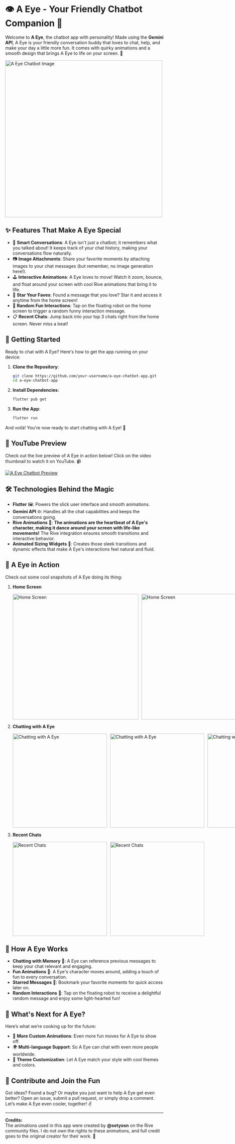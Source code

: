 
# 👁️ A Eye - Your Friendly Chatbot Companion 🤖

Welcome to **A Eye**, the chatbot app with personality! Made using the **Gemini API**, A Eye is your friendly conversation buddy that loves to chat, help, and make your day a little more fun. It comes with quirky animations and a smooth design that brings A Eye to life on your screen. 🎉

<img src="https://github.com/abdelrahmann190/a_eye_bot/blob/main/screenshots/1.jpg?raw=true" alt="A Eye Chatbot Image" width="500"/> <!-- Replace this with the path to the image file you uploaded to the repository -->

## ✨ Features That Make A Eye Special

- 💬 **Smart Conversations**: A Eye isn't just a chatbot; it remembers what you talked about! It keeps track of your chat history, making your conversations flow naturally.
- 📷 **Image Attachments**: Share your favorite moments by attaching images to your chat messages (but remember, no image generation here!).
- 🕹️ **Interactive Animations**: A Eye loves to move! Watch it zoom, bounce, and float around your screen with cool Rive animations that bring it to life.
- 🌟 **Star Your Faves**: Found a message that you love? Star it and access it anytime from the home screen!
- 🤖 **Random Fun Interactions**: Tap on the floating robot on the home screen to trigger a random funny interaction message.
- 📋 **Recent Chats**: Jump back into your top 3 chats right from the home screen. Never miss a beat!

## 🚀 Getting Started

Ready to chat with A Eye? Here's how to get the app running on your device:

1. **Clone the Repository**:

   ```bash
   git clone https://github.com/your-username/a-eye-chatbot-app.git
   cd a-eye-chatbot-app
   ```

2. **Install Dependencies**:

   ```bash
   flutter pub get
   ```

3. **Run the App**:

   ```bash
   flutter run
   ```

And voilà! You're now ready to start chatting with A Eye! 🎉

## 🎥 YouTube Preview

Check out the live preview of A Eye in action below! Click on the video thumbnail to watch it on YouTube. 📹

[![A Eye Chatbot Preview](https://img.youtube.com/vi/Hv0hTwPO4Mc/0.jpg)](https://www.youtube.com/watch?v=Hv0hTwPO4Mc)  
<!-- Replace "YOUR_VIDEO_ID" with the actual ID of your YouTube video to display the thumbnail -->

## 🛠️ Technologies Behind the Magic

- **Flutter** 🖼️: Powers the slick user interface and smooth animations.
- **Gemini API** 🌐: Handles all the chat capabilities and keeps the conversations going.
- **Rive Animations** 🎥: **The animations are the heartbeat of A Eye's character, making it dance around your screen with life-like movements!** The Rive integration ensures smooth transitions and interactive behavior.
- **Animated Sizing Widgets** 🔄: Creates those sleek transitions and dynamic effects that make A Eye's interactions feel natural and fluid.

## 📸 A Eye in Action

Check out some cool snapshots of A Eye doing its thing:

1. **Home Screen**
   <div style="display: flex; justify-content: space-between; gap: 10px;">

      <img src="https://github.com/abdelrahmann190/a_eye_bot/blob/main/screenshots/1.jpg?raw=true" alt="Home Screen" width="400"/>
      <img src="https://github.com/abdelrahmann190/a_eye_bot/blob/main/screenshots/7.jpg?raw=true" alt="Home Screen" width="400"/>
   </div>

2. **Chatting with A Eye**

   <div style="display: flex; justify-content: space-between; gap: 10px;">
   <img src="https://github.com/abdelrahmann190/a_eye_bot/blob/main/screenshots/2.jpg?raw=true" alt="Chatting with A Eye" width="300"/>
   <img src="https://github.com/abdelrahmann190/a_eye_bot/blob/main/screenshots/3.jpg?raw=true" alt="Chatting with A Eye" width="300"/>
   <img src="https://github.com/abdelrahmann190/a_eye_bot/blob/main/screenshots/5.jpg?raw=true" alt="Chatting with A Eye" width="300"/>
   </div>

3. **Recent Chats**
   <div style="display: flex; justify-content: space-between; gap: 10px;">

      <img src="https://github.com/abdelrahmann190/a_eye_bot/blob/main/screenshots/4.jpg?raw=true" alt="Recent Chats" width="300"/>
      <img src="https://github.com/abdelrahmann190/a_eye_bot/blob/main/screenshots/6.jpg?raw=true" alt="Recent Chats" width="300"/>
   </div>

## 🤖 How A Eye Works

- **Chatting with Memory** 🧠: A Eye can reference previous messages to keep your chat relevant and engaging.
- **Fun Animations** 🕺: A Eye's character moves around, adding a touch of fun to every conversation.
- **Starred Messages** 🌟: Bookmark your favorite moments for quick access later on.
- **Random Interactions** 🎲: Tap on the floating robot to receive a delightful random message and enjoy some light-hearted fun!

## 🔮 What's Next for A Eye?

Here’s what we’re cooking up for the future:

- 🎨 **More Custom Animations**: Even more fun moves for A Eye to show off.
- 🌍 **Multi-language Support**: So A Eye can chat with even more people worldwide.
- 🤹 **Theme Customization**: Let A Eye match your style with cool themes and colors.

## 🤝 Contribute and Join the Fun

Got ideas? Found a bug? Or maybe you just want to help A Eye get even better? Open an issue, submit a pull request, or simply drop a comment. Let’s make A Eye even cooler, together! ✌️

---

**Credits:**  
The animations used in this app were created by **@setyosn** on the Rive community files. I do not own the rights to these animations, and full credit goes to the original creator for their work. 🙏
